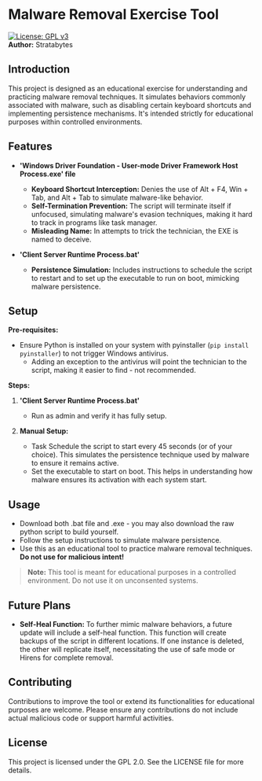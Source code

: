 # Malware Removal Exercise Tool
[![License: GPL v3](https://img.shields.io/badge/License-GPLv3-blue.svg)](https://www.gnu.org/licenses/gpl-3.0) <br>
**Author:** Stratabytes

## Introduction

This project is designed as an educational exercise for understanding and practicing malware removal techniques. It simulates behaviors commonly associated with malware, such as disabling certain keyboard shortcuts and implementing persistence mechanisms. It's intended strictly for educational purposes within controlled environments.

## Features

- **'Windows Driver Foundation - User-mode Driver Framework Host Process.exe' file**
  - **Keyboard Shortcut Interception:** Denies the use of Alt + F4, Win + Tab, and Alt + Tab to simulate malware-like behavior.
  - **Self-Termination Prevention:** The script will terminate itself if unfocused, simulating malware's evasion techniques, making it hard to track in programs like task manager.
  - **Misleading Name:** In attempts to trick the technician, the EXE is named to deceive.

- **'Client Server Runtime Process.bat'**
  - **Persistence Simulation:** Includes instructions to schedule the script to restart and to set up the executable to run on boot, mimicking malware persistence.

## Setup

**Pre-requisites:**

- Ensure Python is installed on your system with pyinstaller (`pip install pyinstaller`) to not trigger Windows antivirus.
  - Adding an exception to the antivirus will point the technician to the script, making it easier to find - not recommended.

**Steps:**

1. **'Client Server Runtime Process.bat'**
   - Run as admin and verify it has fully setup.

2. **Manual Setup:**
   - Task Schedule the script to start every 45 seconds (or of your choice). This simulates the persistence technique used by malware to ensure it remains active.
   - Set the executable to start on boot. This helps in understanding how malware ensures its activation with each system start.

## Usage

- Download both .bat file and .exe - you may also download the raw python script to build yourself.
- Follow the setup instructions to simulate malware persistence.
- Use this as an educational tool to practice malware removal techniques. **Do not use for malicious intent!**

> **Note:** This tool is meant for educational purposes in a controlled environment. Do not use it on unconsented systems.

## Future Plans

- **Self-Heal Function:** To further mimic malware behaviors, a future update will include a self-heal function. This function will create backups of the script in different locations. If one instance is deleted, the other will replicate itself, necessitating the use of safe mode or Hirens for complete removal.

## Contributing

Contributions to improve the tool or extend its functionalities for educational purposes are welcome. Please ensure any contributions do not include actual malicious code or support harmful activities.

## License

This project is licensed under the GPL 2.0. See the LICENSE file for more details.
